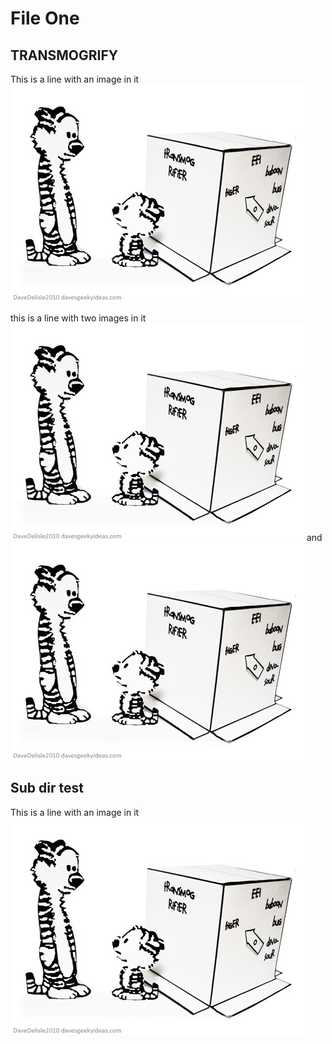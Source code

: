 # File One

## TRANSMOGRIFY


This is a line with an image in it ![TRANSMOGRIFY](../images/transmogrify.jpg)

this is a line with two images in it ![TRANSMOGRIFY](../images/transmogrify.jpg) and ![TRANSMOGRIFY](../images/image_sub_directory/transmogrify_copy.jpg)


## Sub dir test

This is a line with an image in it ![TRANSMOGRIFY](../images/image_sub_directory/transmogrify_copy.jpg)